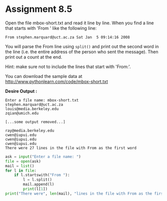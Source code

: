 # Assignment 8.5

Open the file mbox-short.txt and read it line by line.
When you find a line that starts with 'From ' like the following line:

`From stephen.marquard@uct.ac.za Sat Jan  5 09:14:16 2008`

You will parse the From line using `split()` and print out the second word in the line
(i.e. the entire address of the person who sent the message). Then print out a count at the end.

Hint: make sure not to include the lines that start with 'From:'.

You can download the sample data at http://www.pythonlearn.com/code/mbox-short.txt

**Desire Output :**

```
Enter a file name: mbox-short.txt
stephen.marquard@uct.ac.za
louis@media.berkeley.edu
zqian@umich.edu

[...some output removed...]

ray@media.berkeley.edu
cwen@iupui.edu
cwen@iupui.edu
cwen@iupui.edu
There were 27 lines in the file with From as the first word
````



```python
ask = input("Enter a file name: ")
file = open(ask)
mail = list()
for l in file:
    if l.startswith("From "):
        l = l.split()
        mail.append(l)
        print(l[1])
print("There were", len(mail), "lines in the file with From as the first word")
```

